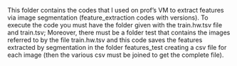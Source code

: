 This folder contains the codes that I used on prof’s VM to extract features via image segmentation (feature_extraction codes with versions).
To execute the code you must have the folder given with the train.hw.tsv file and train.tsv; Moreover, there must be a folder test that contains the images referred to by the file train.hw.tsv and this code saves the features extracted by segmentation in the folder features_test creating a csv file for each image (then the various csv must be joined to get the complete file).